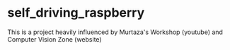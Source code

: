 # self_driving_raspberry
This is a project heavily influenced by Murtaza's Workshop (youtube) and Computer Vision Zone (website)
